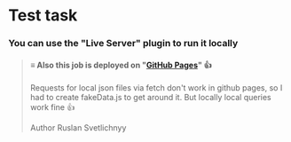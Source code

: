# Test task  


### You can use the "Live Server" plugin to run it locally  


> #### ≡ Also this job is deployed on "[GitHub Pages](https://coopwork.github.io/pizza-test/)" :+1:  
>  
>  Requests for local json files via fetch don't work in github pages, so I had to create fakeData.js to get around it. But locally local queries work fine :+1:  
>  
> Author Ruslan Svetlichnyy  

